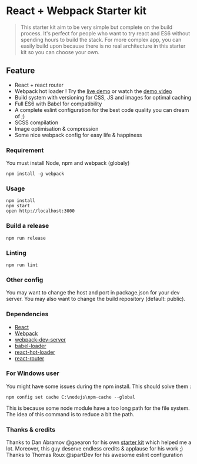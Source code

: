 React + Webpack Starter kit
=====================

>This starter kit aim to be very simple but complete on the build process. It's perfect for people who want to try react and ES6 without spending hours to build the stack.
>For more complex app, you can easily build upon because there is no real architecture in this starter kit so you can choose your own.

## Feature
- React + react router
- Webpack hot loader ! Try the [live demo](http://gaearon.github.io/react-hot-loader/) or watch the [demo video](https://vimeo.com/100010922)
- Build system with versioning for CSS, JS and images for optimal caching
- Full ES6 with Babel for compatibility
- A complete eslint configuration for the best code quality you can dream of ;)
- SCSS compilation
- Image optimisation & compression
- Some nice webpack config for easy life & happiness


### Requirement
You must install Node, npm and webpack (globaly)

```
npm install -g webpack
```

### Usage

```
npm install
npm start
open http://localhost:3000
```

### Build a release

```
npm run release
```

### Linting

```
npm run lint
```

### Other config

You may want to change the host and port in package.json for your dev server.
You may also want to change the build repository (default: public).

### Dependencies

* [React](https://facebook.github.io/react/)
* [Webpack](https://webpack.github.io/docs/)
* [webpack-dev-server](https://github.com/webpack/webpack-dev-server)
* [babel-loader](https://github.com/babel/babel-loader)
* [react-hot-loader](https://github.com/gaearon/react-hot-loader)
* [react-router](https://github.com/rackt/react-router)

### For Windows user

You might have some issues during the npm install. This should solve them :

```
npm config set cache C:\nodejs\npm-cache --global
```

This is because some node module have a too long path for the file system. The idea of this command is to reduce a bit the path.

### Thanks & credits
Thanks to Dan Abramov @gaearon for his own [starter kit](https://github.com/gaearon/react-hot-boilerplate) which helped me a lot. Moreover, this guy deserve endless credits & applause for his work ;)
Thanks to Thomas Roux @spartDev for his awesome eslint configuration